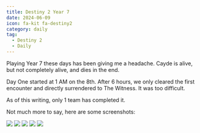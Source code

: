 ```yaml
---
title: Destiny 2 Year 7
date: 2024-06-09
icon: fa-kit fa-destiny2
category: daily
tag:
  - Destiny 2
  - Daily
---
```

Playing Year 7 these days has been giving me a headache. Cayde is alive, but not completely alive, and dies in the end.

Day One started at 1 AM on the 8th. After 6 hours, we only cleared the first encounter and directly surrendered to The Witness. It was too difficult.

As of this writing, only 1 team has completed it.

Not much more to say, here are some screenshots:
<!-- more -->
![](https://s3.pysio.online/cdn-cgi/image/f=avif,onerror=redirect,slow-connection-quality=50/https://s3.pysio.online/pysioimages/20241006003452.png)
![](https://s3.pysio.online/cdn-cgi/image/f=avif,onerror=redirect,slow-connection-quality=50/https://s3.pysio.online/pysioimages/20241006003529.png)
![](https://s3.pysio.online/cdn-cgi/image/f=avif,onerror=redirect,slow-connection-quality=50/https://s3.pysio.online/pysioimages/20241006003549.png)
![](https://s3.pysio.online/cdn-cgi/image/f=avif,onerror=redirect,slow-connection-quality=50/https://s3.pysio.online/pysioimages/20241006003612.png)
![](https://s3.pysio.online/cdn-cgi/image/f=avif,onerror=redirect,slow-connection-quality=50/https://s3.pysio.online/pysioimages/20241006003632.png) 